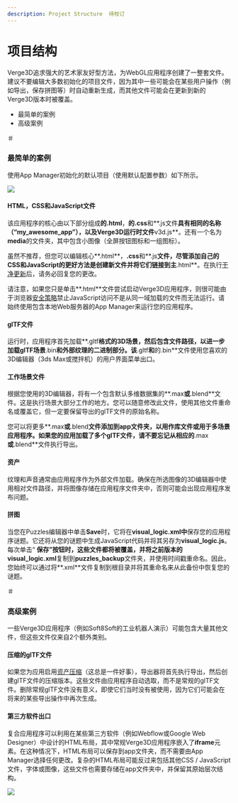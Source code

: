 ```yaml
---
description: Project Structure  待校订
---
```


# 项目结构

Verge3D追求强大的艺术家友好型方法，为WebGL应用程序创建了一整套文件。建议不要编辑大多数初始化的项目文件，因为其中一些可能会在某些用户操作（例如导出，保存拼图等）时自动重新生成，而其他文件可能会在更新到新的Verge3D版本时被覆盖。

* 最简单的案例
* 高级案例

＃

### 最简单的案例

使用App Manager初始化的默认项目（使用默认配置参数）如下所示。

![](https://www.soft8soft.com/docs/files/project-structure/project-structure-simple.jpg)

#### HTML，CSS和JavaScript文件

该应用程序的核心由以下部分组成**的.html**，**的.css**和**.js文件**具有相同的名称（“my\_awesome\_app”），以及Verge3D运行时文件**v3d.js**。还有一个名为**media**的文件夹，其中包含小图像（全屏按钮图标和一组图标）。

虽然不推荐，但您可以编辑核心**.html**，**.css**和**.js**文件，尽管添加自己的CSS和JavaScript的更好方法是创建新文件并将它们链接到主**.html**。在执行[干净更新](https://www.soft8soft.com/docs/manual/en/introduction/Updating.html)后，请务必回复您的更改。

请注意，如果您只是单击**.html**文件尝试启动Verge3D应用程序，则很可能由于浏览器[安全策略](https://en.wikipedia.org/wiki/Same-origin_policy)禁止JavaScript访问不是从同一域加载的文件而无法运行。请始终使用包含本地Web服务器的App Manager来运行您的应用程序。

#### glTF文件

运行时，应用程序首先加载**.gltf**格式的3D场景，然后包含文件路径，以进一步加载glTF场景**.bin**和外部纹理的二进制部分。该**.gltf**和**的.bin**文件使用您喜欢的3D编辑器（3ds Max或搅拌机）的用户界面菜单出口。

#### 工作场景文件

根据您使用的3D编辑器，将有一个包含默认多维数据集的**.max**或**.blend**文件。这是执行场景大部分工作的地方。您可以随意修改此文件，使用其他文件重命名或覆盖它，但一定要保留导出的glTF文件的原始名称。

您可以将更多**.max**或**.blend**文件添加到app文件夹，以用作库文件或用于多场景应用程序。如果您的应用加载了多个glTF文件，请不要忘记从相应的**.max**或**.blend**文件执行导出。

#### 资产

纹理和声音通常由应用程序作为外部文件加载。确保在所选图像的3D编辑器中使用相对文件路径，并将图像存储在应用程序文件夹中，否则可能会出现应用程序发布问题。

#### 拼图

当您在Puzzles编辑器中单击**Save**时，它将在**visual\_logic.xml中**保存您的应用程序谜题。它还将从您的谜题中生成JavaScript代码并将其另存为**visual\_logic.js**。每次单击“ **保存”**按钮时，这些文件都将被覆盖，并将之前版本的**visual\_logic.xml**复制到**puzzles\_backup**文件夹，并使用时间戳重命名。因此，您始终可以通过将**.xml**文件复制到根目录并将其重命名来从此备份中恢复您的谜题。

＃

### 高级案例

一些Verge3D应用程序（例如Soft8Soft的工业机器人演示）可能包含大量其他文件，但这些文件仅来自2个额外类别。

#### 压缩的glTF文件

如果您为应用启用[资产压缩](https://www.soft8soft.com/docs/manual/en/introduction/Asset-compression.html)（这总是一件好事），导出器将首先执行导出，然后创建glTF文件的压缩版本。这些文件由应用程序自动选取，而不是常规的glTF文件。删除常规glTF文件没有意义，即使它们当时没有被使用，因为它们可能会在将来的某些导出操作中再次生成。

#### 第三方软件出口

复合应用程序可以利用在某些第三方软件（例如Webflow或Google Web Designer）中设计的HTML布局，其中常规Verge3D应用程序嵌入了**iframe**元素。在这种情况下，HTML布局可以保存到app文件夹，而不需要由App Manager选择任何更改。复杂的HTML布局可能反过来包括其他CSS / JavaScript文件，字体或图像，这些文件也需要存储在app文件夹中，并保留其原始层次结构。

![](https://www.soft8soft.com/docs/files/project-structure/project-structure.jpg)

